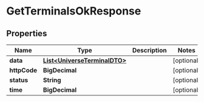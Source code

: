 

# GetTerminalsOkResponse


## Properties

| Name | Type | Description | Notes |
|------------ | ------------- | ------------- | -------------|
|**data** | [**List&lt;UniverseTerminalDTO&gt;**](UniverseTerminalDTO.md) |  |  [optional] |
|**httpCode** | **BigDecimal** |  |  [optional] |
|**status** | **String** |  |  [optional] |
|**time** | **BigDecimal** |  |  [optional] |



